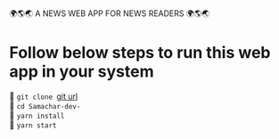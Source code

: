 🌍🌎🌏 A NEWS WEB APP FOR NEWS READERS 🌍🌎🌏 <br >

# Follow below steps to run this web app in your system <br >

🏁 `git clone `[git url](https://github.com/BhaskarPaul/Samachar-dev-.git) <br>
🏁 `cd Samachar-dev-` <br>
🏁 `yarn install` <br>
🏁 `yarn start` <br>